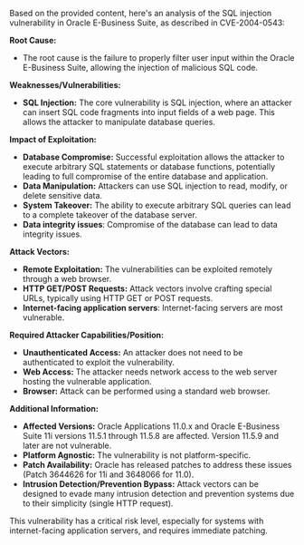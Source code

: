 Based on the provided content, here's an analysis of the SQL injection vulnerability in Oracle E-Business Suite, as described in CVE-2004-0543:

**Root Cause:**
- The root cause is the failure to properly filter user input within the Oracle E-Business Suite, allowing the injection of malicious SQL code.

**Weaknesses/Vulnerabilities:**
- **SQL Injection:** The core vulnerability is SQL injection, where an attacker can insert SQL code fragments into input fields of a web page. This allows the attacker to manipulate database queries.

**Impact of Exploitation:**
- **Database Compromise:** Successful exploitation allows the attacker to execute arbitrary SQL statements or database functions, potentially leading to full compromise of the entire database and application.
- **Data Manipulation:** Attackers can use SQL injection to read, modify, or delete sensitive data.
- **System Takeover:**  The ability to execute arbitrary SQL queries can lead to a complete takeover of the database server.
- **Data integrity issues**: Compromise of the database can lead to data integrity issues.

**Attack Vectors:**
- **Remote Exploitation:** The vulnerabilities can be exploited remotely through a web browser.
- **HTTP GET/POST Requests:** Attack vectors involve crafting special URLs, typically using HTTP GET or POST requests.
- **Internet-facing application servers**: Internet-facing servers are most vulnerable.

**Required Attacker Capabilities/Position:**
- **Unauthenticated Access:** An attacker does not need to be authenticated to exploit the vulnerability.
- **Web Access:** The attacker needs network access to the web server hosting the vulnerable application.
- **Browser:**  Attack can be performed using a standard web browser.

**Additional Information:**
- **Affected Versions:** Oracle Applications 11.0.x and Oracle E-Business Suite 11i versions 11.5.1 through 11.5.8 are affected. Version 11.5.9 and later are not vulnerable.
- **Platform Agnostic:** The vulnerability is not platform-specific.
- **Patch Availability:** Oracle has released patches to address these issues (Patch 3644626 for 11i and 3648066 for 11.0).
- **Intrusion Detection/Prevention Bypass:** Attack vectors can be designed to evade many intrusion detection and prevention systems due to their simplicity (single HTTP request).

This vulnerability has a critical risk level, especially for systems with internet-facing application servers, and requires immediate patching.
